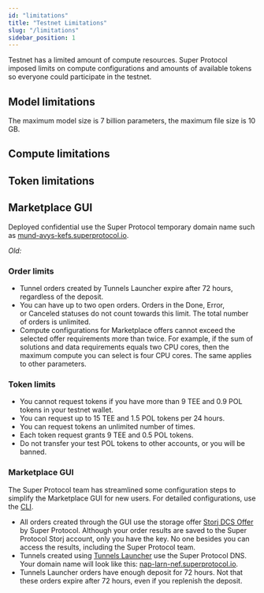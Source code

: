 ```yaml
---
id: "limitations"
title: "Testnet Limitations"
slug: "/limitations"
sidebar_position: 1
---
```


Testnet has a limited amount of compute resources. Super Protocol imposed limits on compute configurations and amounts of available tokens so everyone could participate in the testnet.

## Model limitations

The maximum model size is 7 billion parameters, the maximum file size is 10 GB.

## Compute limitations

## Token limitations

## Marketplace GUI

Deployed confidential use the Super Protocol temporary domain name such as [mund-avys-kefs.superprotocol.io](https://mund-avys-kefs.superprotocol.io/).

_Old:_

### Order limits

- Tunnel orders created by Tunnels Launcher expire after 72 hours, regardless of the deposit.
- You can have up to two open orders. Orders in the Done, Error, or Canceled statuses do not count towards this limit. The total number of orders is unlimited.
- Compute configurations for Marketplace offers cannot exceed the selected offer requirements more than twice. For example, if the sum of solutions and data requirements equals two CPU cores, then the maximum compute you can select is four CPU cores. The same applies to other parameters.

### Token limits

- You cannot request tokens if you have more than 9 TEE and 0.9 POL tokens in your testnet wallet.
- You can request up to 15 TEE and 1.5 POL tokens per 24 hours.
- You can request tokens an unlimited number of times.
- Each token request grants 9 TEE and 0.5 POL tokens.
- Do not transfer your test POL tokens to other accounts, or you will be banned.

### Marketplace GUI

The Super Protocol team has streamlined some configuration steps to simplify the Marketplace GUI for new users. For detailed configurations, use the [CLI](/developers/cli_guides/).

- All orders created through the GUI use the storage offer [Storj DCS Offer](https://marketplace.superprotocol.com/storage?offer=offerId%3D25) by Super Protocol. Although your order results are saved to the Super Protocol Storj account, only you have the key. No one besides you can access the results, including the Super Protocol team.
- Tunnels created using [Tunnels Launcher](/developers/offers/launcher) use the Super Protocol DNS. Your domain name will look like this: [nap-larn-nef.superprotocol.io](https://nap-larn-nef.superprotocol.io/).
- Tunnels Launcher orders have enough deposit for 72 hours. Not that these orders expire after 72 hours, even if you replenish the deposit.